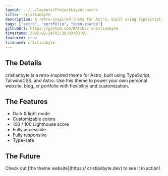 ```yaml
---
layout: ../../layouts/ProjectLayout.astro
title:  cristianbyte
description: A retro-inspired theme for Astro, built using TypeScript, TailwindCSS, and Astro.
tags: ["astro", "portfolio", "open-source"]
githubUrl: https://github.com/RATIU5/ cristianbyte
timestamp: 2025-02-24T02:39:03+00:00
featured: true
filename: cristianbyte
---
```


## The Details

 cristianbyte is a retro-inspired theme for Astro, built using TypeScript, TailwindCSS, and Astro. Use this theme to power your own personal website, blog, or portfolio with flexibility and customization.

## The Features

- Dark & light mode
- Customizable colors
- 100 / 100 Lighthouse score
- Fully accessible
- Fully responsive
- Type-safe

## The Future

Check out [the theme website](https:// cristianbyte.dev) to see it in action!
